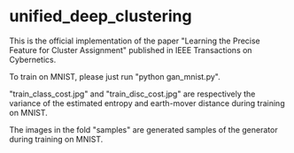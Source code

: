 # unified_deep_clustering
This is the official implementation of the paper "Learning the Precise Feature for Cluster Assignment" published in IEEE Transactions on Cybernetics.

To train on MNIST, please just run "python gan_mnist.py".

"train_class_cost.jpg" and "train_disc_cost.jpg" are respectively the variance of the estimated entropy and earth-mover distance during training on MNIST.

The images in the fold "samples" are generated samples of the generator during training on MNIST.
